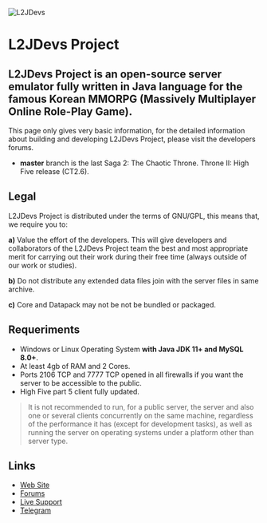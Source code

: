 ![L2JDevs](https://i.imgur.com/vOC9US8.png)

L2JDevs Project
===
L2JDevs Project is an open-source server emulator fully written in Java language for the famous Korean MMORPG (Massively Multiplayer Online Role-Play Game).
---
This page only gives very basic information, for the detailed information about building and developing L2JDevs Project, please visit the developers forums.

- **master** branch is the last Saga 2: The Chaotic Throne. Throne II: High Five release (CT2.6).

Legal
---
L2JDevs Project is distributed under the terms of GNU/GPL, this means that, we require you to:

**a)** Value the effort of the developers. This will give developers and collaborators of the L2JDevs Project team the best and most appropriate merit for carrying out their work during their free time (always outside of our work or studies).

**b)** Do not distribute any extended data files join with the server files in same archive.

**c)** Core and Datapack may not be not be bundled or packaged.

Requeriments
---
- Windows or Linux Operating System **with Java JDK 11+ and MySQL 8.0+**.
- At least 4gb of RAM and 2 Cores.
- Ports 2106 TCP and 7777 TCP opened in all firewalls if you want the server to be accessible to the public.
- High Five part 5 client fully updated.

> It is not recommended to run, for a public server, the server and also one or several clients concurrently on the same machine, regardless of the performance it has (except for development tasks), as well as running the server on operating systems under a platform other than server type.

Links
---
- [Web Site](http://www.l2jdevs.org/)
- [Forums](http://www.l2jdevs.org/forum/)
- [Live Support](https://gitter.im/l2jdevs/Community)
- [Telegram](https://t.me/l2jdevs)